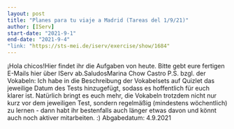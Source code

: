 ```yaml
---
layout: post
title: "Planes para tu viaje a Madrid (Tareas del 1/9/21)"
author: [IServ]
start-date: "2021-9-1"
end-date: "2021-9-4"
"link: "https://sts-mei.de/iserv/exercise/show/1684"
---
```

¡Hola chicos!Hier findet ihr die Aufgaben von heute. Bitte gebt eure fertigen E-Mails hier über IServ ab.SaludosMarina Chow Castro P.S. bzgl. der Vokabeln: Ich habe in die Beschreibung der Vokabelsets auf Quizlet das jeweilige Datum des Tests hinzugefügt, sodass es hoffentlich für euch klarer ist. Natürlich bringt es euch mehr, die Vokabeln trotzdem nicht nur kurz vor dem jeweiligen Test, sondern regelmäßig (mindestens wöchentlich) zu lernen - dann habt ihr bestenfalls auch länger etwas davon und könnt auch noch aktiver mitarbeiten. :)
Abgabedatum: 4.9.2021